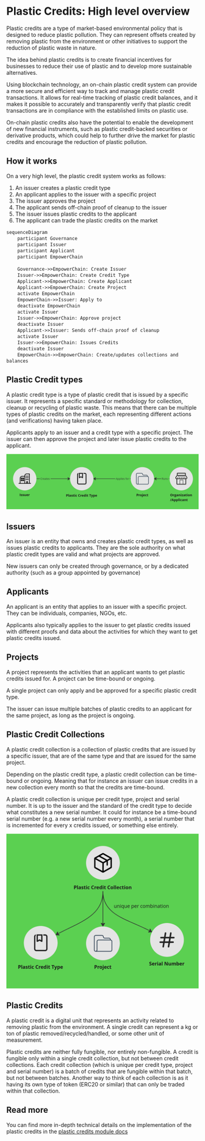 # Plastic Credits: High level overview

Plastic credits are a type of market-based environmental policy that is designed to reduce plastic pollution.
They can represent offsets created by removing plastic from the environment or other initiatives to support the reduction of plastic waste in nature.

The idea behind plastic credits is to create financial incentives for businesses to reduce their use of plastic and to develop more sustainable alternatives.

Using blockchain technology, an on-chain plastic credit system can provide a more secure and efficient way to track and manage plastic credit transactions.
It allows for real-time tracking of plastic credit balances, and it makes it possible to accurately and transparently verify that plastic credit transactions are in compliance with the established limits on plastic use.

On-chain plastic credits also have the potential to enable the development of new financial instruments, such as plastic credit-backed securities or derivative products, which could help to further drive the market for plastic credits and encourage the reduction of plastic pollution.

## How it works
On a very high level, the plastic credit system works as follows:
1. An issuer creates a plastic credit type
2. An applicant applies to the issuer with a specific project
3. The issuer approves the project
4. The applicant sends off-chain proof of cleanup to the issuer
5. The issuer issues plastic credits to the applicant
6. The applicant can trade the plastic credits on the market

```mermaid
sequenceDiagram
    participant Governance
    participant Issuer
    participant Applicant
    participant EmpowerChain
    
    Governance->>EmpowerChain: Create Issuer
    Issuer->>EmpowerChain: Create Credit Type
    Applicant->>EmpowerChain: Create Applicant
    Applicant->>EmpowerChain: Create Project
    activate EmpowerChain
    EmpowerChain->>Issuer: Apply to
    deactivate EmpowerChain
    activate Issuer
    Issuer->>EmpowerChain: Approve project
    deactivate Issuer
    Applicant->>Issuer: Sends off-chain proof of cleanup
    activate Issuer
    Issuer->>EmpowerChain: Issues Credits
    deactivate Issuer
    EmpowerChain->>EmpowerChain: Create/updates collections and balances
```

## Plastic Credit types
A plastic credit type is a type of plastic credit that is issued by a specific issuer. 
It represents a specific standard or methodology for collection, cleanup or recycling of plastic waste.
This means that there can be multiple types of plastic credits on the market, each representing different actions (and verifications) having taken place.

Applicants apply to an issuer and a credit type with a specific project. The issuer can then approve the project and later issue plastic credits to the applicant.

![Plastic credit type illustration](plastic-credit-type.png 'Plastic credit type, issuer, applicant and project')

## Issuers
An issuer is an entity that owns and creates plastic credit types, as well as issues plastic credits to applicants.
They are the sole authority on what plastic credit types are valid and what projects are approved.

New issuers can only be created through governance, or by a dedicated authority (such as a group appointed by governance) 

## Applicants
An applicant is an entity that applies to an issuer with a specific project. They can be individuals, companies, NGOs, etc.

Applicants also typically applies to the issuer to get plastic credits issued with different proofs and data about the activities for which they want to get plastic credits issued.

## Projects
A project represents the activities that an applicant wants to get plastic credits issued for. A project can be time-bound or ongoing.

A single project can only apply and be approved for a specific plastic credit type. 

The issuer can issue multiple batches of plastic credits to an applicant for the same project, as long as the project is ongoing.

## Plastic Credit Collections
A plastic credit collection is a collection of plastic credits that are issued by a specific issuer, that are of the same type and that are issued for the same project. 

Depending on the plastic credit type, a plastic credit collection can be time-bound or ongoing. Meaning that for instance an issuer can issue credits in a new collection every month so that the credits are time-bound.

A plastic credit collection is unique per credit type, project and serial number. 
It is up to the issuer and the standard of the credit type to decide what constitutes a new serial number.
It could for instance be a time-bound serial number (e.g. a new serial number every month), 
a serial number that is incremented for every x credits issued, or something else entirely.

![Plastic credit collection illustration](plastic-credit-collection.png 'Plastic credit collection and its unique combinations of credit type, project and serial number')

## Plastic Credits
A plastic credit is a digital unit that represents an activity related to removing plastic from the environment. A single credit can represent a kg or ton of plastic removed/recycled/handled, or some other unit of measurement.

Plastic credits are neither fully fungible, nor entirely non-fungible. A credit is fungible only within a single credit collection, but not between credit collections.
Each credit collection (which is unique per credit type, project and serial number) is a batch of credits that are fungible within that batch, but not between batches.
Another way to think of each collection is as it having its own type of token (ERC20 or similar) that can only be traded within that collection.

## Read more
You can find more in-depth technical details on the implementation of the plastic credits in the [plastic credits module docs](../../references/module-docs/plasticcredit.md)